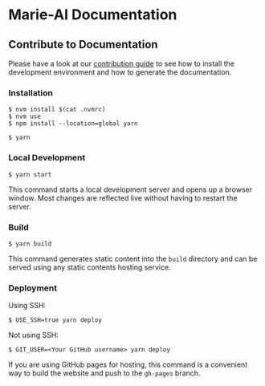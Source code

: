 # Marie-AI Documentation


## Contribute to Documentation
Please have a look at our [contribution guide](https://github.com/marieai/marie-ai/blob/main/docs/docs/getting-started/contributing/contributing.md) to see how to install the development environment and how to generate the documentation.


### Installation

```
$ nvm install $(cat .nvmrc)
$ nvm use
$ npm install --location=global yarn
```

```
$ yarn
```

### Local Development

```
$ yarn start
```

This command starts a local development server and opens up a browser window. Most changes are reflected live without having to restart the server.

### Build

```
$ yarn build
```

This command generates static content into the `build` directory and can be served using any static contents hosting service.

### Deployment

Using SSH:

```
$ USE_SSH=true yarn deploy
```

Not using SSH:

```
$ GIT_USER=<Your GitHub username> yarn deploy
```

If you are using GitHub pages for hosting, this command is a convenient way to build the website and push to the `gh-pages` branch.
